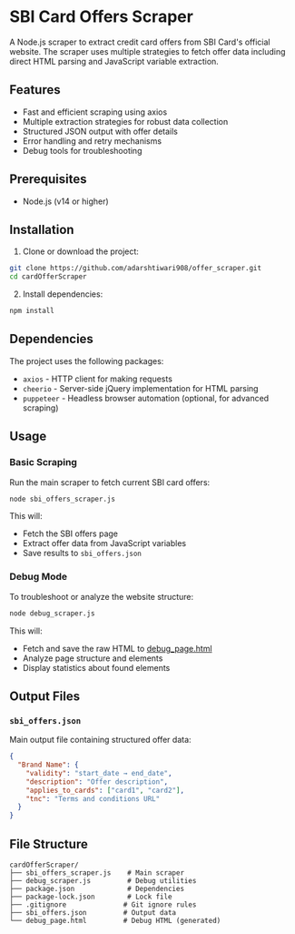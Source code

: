# SBI Card Offers Scraper

A Node.js scraper to extract credit card offers from SBI Card's official website. The scraper uses multiple strategies to fetch offer data including direct HTML parsing and JavaScript variable extraction.

## Features

-  Fast and efficient scraping using axios
-  Multiple extraction strategies for robust data collection
-  Structured JSON output with offer details
-  Error handling and retry mechanisms
-  Debug tools for troubleshooting

## Prerequisites

- Node.js (v14 or higher)

## Installation

1. Clone or download the project:
```bash
git clone https://github.com/adarshtiwari908/offer_scraper.git
cd cardOfferScraper
```

2. Install dependencies:
```bash
npm install
```

## Dependencies

The project uses the following packages:
- `axios` - HTTP client for making requests
- `cheerio` - Server-side jQuery implementation for HTML parsing
- `puppeteer` - Headless browser automation (optional, for advanced scraping)

## Usage

### Basic Scraping

Run the main scraper to fetch current SBI card offers:

```bash
node sbi_offers_scraper.js
```

This will:
- Fetch the SBI offers page
- Extract offer data from JavaScript variables
- Save results to `sbi_offers.json`

### Debug Mode

To troubleshoot or analyze the website structure:

```bash
node debug_scraper.js
```

This will:
- Fetch and save the raw HTML to [debug_page.html](cci:7://file:///c:/Users/adars/cardOfferScraper/debug_page.html:0:0-0:0)
- Analyze page structure and elements
- Display statistics about found elements

## Output Files

### `sbi_offers.json`
Main output file containing structured offer data:
```json
{
  "Brand Name": {
    "validity": "start_date → end_date",
    "description": "Offer description",
    "applies_to_cards": ["card1", "card2"],
    "tnc": "Terms and conditions URL"
  }
}
```

## File Structure

```
cardOfferScraper/
├── sbi_offers_scraper.js    # Main scraper
├── debug_scraper.js         # Debug utilities
├── package.json             # Dependencies
├── package-lock.json        # Lock file
├── .gitignore              # Git ignore rules
├── sbi_offers.json         # Output data
└── debug_page.html         # Debug HTML (generated)
```
